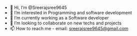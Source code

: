 - 👋 Hi, I’m @Sreerajsree9645
- 👀 I’m interested in Programming and software development
- 🌱 I’m currently working as a Software developer 
- 💞️ I’m looking to collaborate on new techs and projects
- 📫 How to reach me - email: sreerajsree9645@gmail.com

<!---
Sreerajsree9645/Sreerajsree9645 is a ✨ special ✨ repository because its `README.md` (this file) appears on your GitHub profile.
You can click the Preview link to take a look at your changes.
--->
